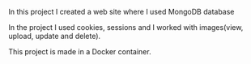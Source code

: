 In this project I created a web site where I used MongoDB database

In the project I used cookies, sessions and I worked with images(view, upload, update and delete).

This project is made in a Docker container.
